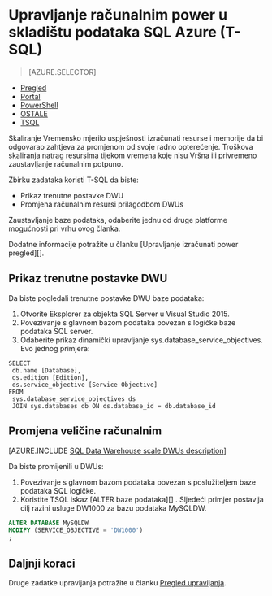 <properties
   pageTitle="Upravljanje računalnim power u Azure SQL podataka skladištu (REST) | Microsoft Azure"
   description="Zadatke SQL transakcija (T-SQL) skaliranje iz performanse prilagodbom DWUs. Spremite troškove skaliranje natrag tijekom vremena koje nisu Vršna."
   services="sql-data-warehouse"
   documentationCenter="NA"
   authors="barbkess"
   manager="barbkess"
   editor=""/>

<tags
   ms.service="sql-data-warehouse"
   ms.devlang="NA"
   ms.topic="article"
   ms.tgt_pltfrm="NA"
   ms.workload="data-services"
   ms.date="08/08/2016"
   ms.author="barbkess;sonyama"/>

# <a name="manage-compute-power-in-azure-sql-data-warehouse-t-sql"></a>Upravljanje računalnim power u skladištu podataka SQL Azure (T-SQL)

> [AZURE.SELECTOR]
- [Pregled](sql-data-warehouse-manage-compute-overview.md)
- [Portal](sql-data-warehouse-manage-compute-portal.md)
- [PowerShell](sql-data-warehouse-manage-compute-powershell.md)
- [OSTALE](sql-data-warehouse-manage-compute-rest-api.md)
- [TSQL](sql-data-warehouse-manage-compute-tsql.md)


Skaliranje Vremensko mjerilo uspješnosti izračunati resurse i memorije da bi odgovarao zahtjeva za promjenom od svoje radno opterećenje. Troškova skaliranja natrag resursima tijekom vremena koje nisu Vršna ili privremeno zaustavljanje računalnim potpuno. 

Zbirku zadataka koristi T-SQL da biste:

- Prikaz trenutne postavke DWU
- Promjena računalnim resursi prilagodbom DWUs

Zaustavljanje baze podataka, odaberite jednu od druge platforme mogućnosti pri vrhu ovog članka.

Dodatne informacije potražite u članku [Upravljanje izračunati power pregled][].

<a name="current-dwu-bk"></a>

## <a name="view-current-dwu-settings"></a>Prikaz trenutne postavke DWU

Da biste pogledali trenutne postavke DWU baze podataka:

1. Otvorite Eksplorer za objekta SQL Server u Visual Studio 2015.
2. Povezivanje s glavnom bazom podataka povezan s logičke baze podataka SQL server.
2. Odaberite prikaz dinamički upravljanje sys.database_service_objectives. Evo jednog primjera: 

```
SELECT
 db.name [Database],
 ds.edition [Edition],
 ds.service_objective [Service Objective]
FROM
 sys.database_service_objectives ds
 JOIN sys.databases db ON ds.database_id = db.database_id
```

<a name="scale-dwu-bk"></a>
<a name="scale-compute-bk"></a>

## <a name="scale-compute"></a>Promjena veličine računalnim

[AZURE.INCLUDE [SQL Data Warehouse scale DWUs description](../../includes/sql-data-warehouse-scale-dwus-description.md)]

Da biste promijenili u DWUs:


1. Povezivanje s glavnom bazom podataka povezan s poslužiteljem baze podataka SQL logičke.
2. Koristite TSQL iskaz [ALTER baze podataka][] . Sljedeći primjer postavlja cilj razini usluge DW1000 za bazu podataka MySQLDW. 

```Sql
ALTER DATABASE MySQLDW
MODIFY (SERVICE_OBJECTIVE = 'DW1000')
;
```

<a name="next-steps-bk"></a>

## <a name="next-steps"></a>Daljnji koraci

Druge zadatke upravljanja potražite u članku [Pregled upravljanja][].

<!--Image references-->

<!--Article references-->
[Service capacity limits]: ./sql-data-warehouse-service-capacity-limits.md
[Pregled upravljanja]: ./sql-data-warehouse-overview-manage.md
[Upravljanje računalnim power pregled]: ./sql-data-warehouse-manage-compute-overview.md

<!--MSDN references-->

[ZAMIJENI BAZU PODATAKA]: https://msdn.microsoft.com/library/mt204042.aspx


<!--Other Web references-->

[Azure portal]: http://portal.azure.com/
